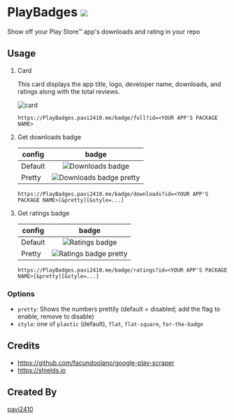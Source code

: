 # PlayBadges ![][stats badge]

Show off your Play Store™ app's downloads and rating in your repo

## Usage

1. Card

    This card displays the app title, logo, developer name, downloads, and ratings along with the total reviews.
    
    ![card][card]

    ```
    https://PlayBadges.pavi2410.me/badge/full?id=<YOUR APP'S PACKAGE NAME>
    ```

2. Get downloads badge

    | config | badge |
    | --- | :---: |
    | Default | ![Downloads badge][downloads badge] |
    | Pretty | ![Downloads badge pretty][downloads badge pretty] |

    ```
    https://PlayBadges.pavi2410.me/badge/downloads?id=<YOUR APP'S PACKAGE NAME>[&pretty][&style=...]
    ```

3. Get ratings badge
    
    | config | badge |
    | --- | :---: |
    | Default | ![Ratings badge][ratings badge] |
    | Pretty | ![Ratings badge pretty][ratings badge pretty] |

    ```
    https://PlayBadges.pavi2410.me/badge/ratings?id=<YOUR APP'S PACKAGE NAME>[&pretty][&style=...]
    ```
    
### Options

- `pretty`: Shows the numbers prettily (default = disabled; add the flag to enable, remove to disable)
- `style`: one of `plastic` (default), `flat`, `flat-square`, `for-the-badge`

## Credits

- https://github.com/facundoolano/google-play-scraper
- https://shields.io

## Created By
[pavi2410](https://github.com/pavi2410)

[downloads badge]: https://PlayBadges.pavi2410.me/badge/downloads?id=appinventor.ai_pavitragolchha.VR
[downloads badge pretty]: https://PlayBadges.pavi2410.me/badge/downloads?id=appinventor.ai_pavitragolchha.VR&pretty
[downloads badge style]: https://PlayBadges.pavi2410.me/badge/downloads?id=appinventor.ai_pavitragolchha.VR&style=for-the-badge

[ratings badge]: https://PlayBadges.pavi2410.me/badge/ratings?id=appinventor.ai_pavitragolchha.VR
[ratings badge pretty]: https://PlayBadges.pavi2410.me/badge/ratings?id=appinventor.ai_pavitragolchha.VR&pretty
[ratings badge style]: https://PlayBadges.pavi2410.me/badge/ratings?id=appinventor.ai_pavitragolchha.VR&style=for-the-badge

[card]: https://PlayBadges.pavi2410.me/badge/full?id=appinventor.ai_pavitragolchha.VR

[stats badge]: https://PlayBadges.pavi2410.me/stats
